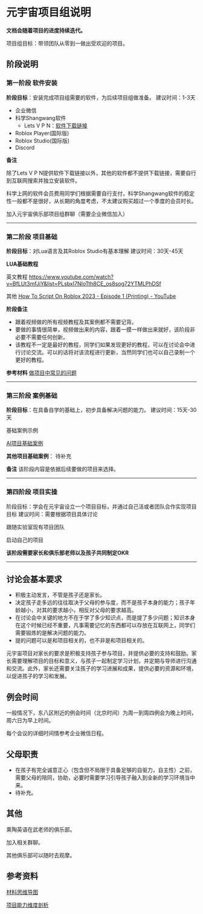 # 元宇宙项目组说明

**文档会随着项目的进度持续迭代。**

项目组目标：带领团队从零到一做出受欢迎的项目。

## 阶段说明

### **第一阶段 软件安装**

**阶段目标**：安装完成项目组需要的软件，为后续项目组做准备。
建议时间：1-3天
* 企业微信
* 科学Shangwang软件
  * Lets V P N：[软件下载链接](https://www.interhelp.net/letsvpn-world/en/articles/2780068-%E5%A6%82%E4%BD%95%E4%B8%8B%E8%BD%BD%E5%BE%97%E5%88%B0%E5%BF%AB%E8%BF%9E-vpn)
* Roblox Player(国际版)
* Roblox Studio(国际版)
* Discord

**备注**

除了Lets V P N提供软件下载链接以外，其他的软件都不提供下载链接，需要自行到互联网搜索并独立安装软件。

科学上网的软件会员费用同学们根据需要自行支付，科学Shangwang软件的稳定性一般都不是很好，从长期的角度考虑，不太建议购买超过一个季度的会员时长。



加入元宇宙俱乐部项目组群聊（需要企业微信加入）


---

### **第二阶段 项目基础**

**阶段目标**：对Lua语言及其Roblox Studio有基本理解
建议时间：30天-45天

**LUA基础教程**

英文教程
https://www.youtube.com/watch?v=BfLUt3mfJiY&list=PLsbxI7NIoTth8CE_os8sog72YTMLPhDSf


其他
[How To Script On Roblox 2023 - Episode 1 (Printing) - YouTube](https://www.youtube.com/watch?v=4J8kNBBJT1E&list=PLfAg6nOoAuSm3IFHTbLfknrEDnRoSxCwW&index=1)

**阶段备注**

- 跟着视频做的所有视频教程及其案例都不需要记背。
- 要做的事情很简单，视频做出来的内容，跟着一摸一样做出来就好，该阶段非必要不需要任何创新。
- 该教程不一定是最好的教程，同学们如果发现更好的教程，可以在讨论会中进行讨论交流。可以的话将对该流程进行更新，当然同学们也可以自己录制一个更好的教程。

**参考材料**
[做项目中常见的问题](../../../做项目中常见的问题.md)

---

### **第三阶段 案例基础**

**阶段目标**：在具备自学的基础上，初步具备解决问题的能力。
建议时间：15天-30天

基础案例示例

[AI项目基础案例](元宇宙AI项目/基础案例.md)

**其他项目基础案例**：
待补充

**备注**
该阶段内容是依据后续要做的项目来选择。

---

### **第四阶段 项目实操**

阶段目标：学会在元宇宙设立一个项目目标，并通过自己活或者团队合作实现项目目标
建议时间：需要根据项目具体讨论

跟随实验室现有项目团队

启动自己的项目

**该阶段需要家长和俱乐部老师以及孩子共同制定OKR**

---

## 讨论会基本要求

- 积极主动发言，不管是孩子还是家长。
- 决定孩子走多远的往往取决于父母的参与度，而不是孩子本身的能力；孩子年龄越小，对其的要求越小，相反对父母的要求越高。
- 在讨论会中关键的地方不在于学了多少知识点，而是提了多少问题；知识本身在这个时候已经不重要，凡事需要记忆的东西都可以存放在互联网上，同学们需要锻炼的是解决问题的能力。
- 提的问题可以是和项目相关的，也不非是和项目相关的。

元宇宙项目对家长的要求是积极支持孩子参与项目，并提供必要的支持和鼓励。家长需要理解项目的目标和意义，与孩子一起制定学习计划，并定期与导师进行沟通和交流。此外，家长还需要关注孩子的学习进展和成果，提供必要的资源和环境，以促进孩子的学习和发展。

## 例会时间

一般情况下，东八区附近的例会时间（北京时间）为周一到周四例会为晚上时间，周六日为早上时间。

每个会议的详细时间情参考企业微信日程。


## 父母职责

- 在孩子有完全诚意正心（包含但不局限于具备足够的自驱力，自主性）之前，需要父母的陪同，协助，必要时需要学习引导孩子融入到全新的学习环境当中来。
- 待补充。

## 其他

熏陶英语在武老师的俱乐部。

加入相关群聊。

其他俱乐部可以随时去观摩。

## 参考资料

[材料思维导图](AI_Robolx.md)

[项目能力维度剖析](项目能力维度剖析.md)
